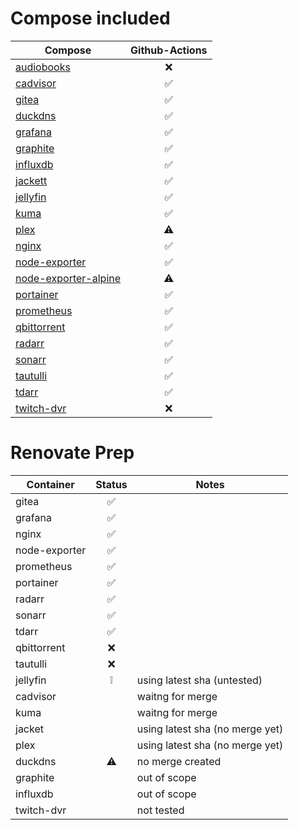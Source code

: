 # Compose included
| Compose | Github-Actions |
| --------- | :------------: |
| [audiobooks](https://github.com/jeo1/docker-templates/tree/audiobooks) | ❌ |
| [cadvisor](https://github.com/jeo1/docker-templates/tree/cadvisor) | ✅ |
| [gitea](https://github.com/jeo1/docker-templates/tree/gitea) | ✅ |
| [duckdns](https://github.com/jeo1/docker-templates/tree/duckdns) | ✅ |
| [grafana](https://github.com/jeo1/docker-templates/tree/grafana) | ✅ |
| [graphite](https://github.com/jeo1/docker-templates/tree/graphite) | ✅ |
| [influxdb](https://github.com/jeo1/docker-templates/tree/influxdb) | ✅ |
| [jackett](https://github.com/jeo1/docker-templates/tree/jackett) | ✅ |
| [jellyfin](https://github.com/jeo1/docker-templates/tree/jellyfin) | ✅ |
| [kuma](https://github.com/jeo1/docker-templates/tree/kuma) | ✅ |
| [plex](https://github.com/jeo1/docker-templates/tree/plex) | ⚠️ |
| [nginx](https://github.com/jeo1/docker-templates/tree/nginx) | ✅ |
| [node-exporter](https://github.com/jeo1/docker-templates/tree/node-exporter) | ✅ |
| [node-exporter-alpine](https://github.com/jeo1/docker-templates/tree/node-exporter-alpine) | ⚠️ |
| [portainer](https://github.com/jeo1/docker-templates/tree/portainer) | ✅ |
| [prometheus](https://github.com/jeo1/docker-templates/tree/prometheus) | ✅ |
| [qbittorrent](https://github.com/jeo1/docker-templates/tree/qbittorrent) | ✅ |
| [radarr](https://github.com/jeo1/docker-templates/tree/radarr) | ✅ |
| [sonarr](https://github.com/jeo1/docker-templates/tree/sonarr) | ✅ |
| [tautulli](https://github.com/jeo1/docker-templates/tree/tautulli) | ✅ |
| [tdarr](https://github.com/jeo1/docker-templates/tree/tdarr) | ✅ |
| [twitch-dvr](https://github.com/jeo1/docker-templates/tree/twitch-dvr) | ❌ |

# Renovate Prep
| Container | Status | Notes |
| --------- | :----: | ----- |
| gitea | ✅ |  |
| grafana | ✅ |  |
| nginx | ✅ |  |
| node-exporter | ✅ |  |
| prometheus | ✅ |  |
| portainer | ✅ |  |
| radarr | ✅ |  |
| sonarr | ✅ |  |
| tdarr | ✅ |  |
| qbittorrent | ❌ |  |
| tautulli | ❌ |  |
| jellyfin | ❕ | using latest sha (untested) |
| cadvisor |  | waitng for merge |
| kuma |  | waitng for merge |
| jacket |  | using latest sha (no merge yet) |
| plex |  | using latest sha (no merge yet) |
| duckdns | ⚠️ | no merge created |
| graphite |  | out of scope |
| influxdb |  | out of scope |
| twitch-dvr |  | not tested |
